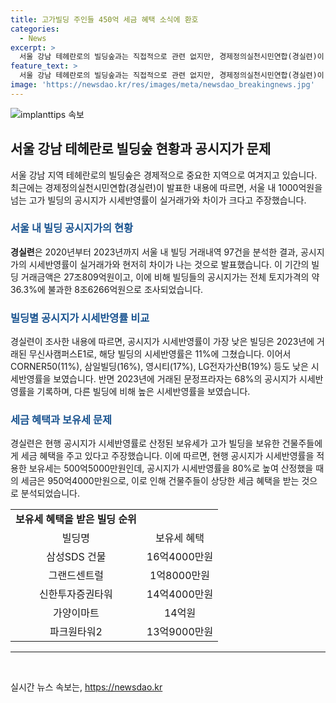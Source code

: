 ```yaml
---
title: 고가빌딩 주인들 450억 세금 혜택 소식에 환호
categories:
  - News
excerpt: >
  서울 강남 테헤란로의 빌딩숲과는 직접적으로 관련 없지만, 경제정의실천시민연합(경실련)이 서울 내 1000억원을 넘는 고가 빌딩의 공시지가 시세반영률이 실거래가와 차이가 크다고 주장했다. 경실련은 2020년부터 2023년까지의 서울 내 빌딩 거래내역을 분석한 결과를 발표했는데, 이에 따르면 공시지가 시세반영률의 차이로 인해 건물주들이 세금 혜택을 받고 있다고 주장했다. 특히, 실거래가를 비롯한 97건의 빌딩 거래를 분석한 결과, 공시지가 시세반영률이 매년 30% 이상의 차이를 보이고 있어 빌딩 주인들이 세금 혜택을 받고 있음을 지적했다. 이에 대한 자세한 분석결과와 주장 내용이 제공되었다.
feature_text: >
  서울 강남 테헤란로의 빌딩숲과는 직접적으로 관련 없지만, 경제정의실천시민연합(경실련)이 서울 내 1000억원을 넘는 고가 빌딩의 공시지가 시세반영률이 실거래가와 차이가 크다고 주장했다. 경실련은 2020년부터 2023년까지의 서울 내 빌딩 거래내역을 분석한 결과를 발표했는데, 이에 따르면 공시지가 시세반영률의 차이로 인해 건물주들이 세금 혜택을 받고 있다고 주장했다. 특히, 실거래가를 비롯한 97건의 빌딩 거래를 분석한 결과, 공시지가 시세반영률이 매년 30% 이상의 차이를 보이고 있어 빌딩 주인들이 세금 혜택을 받고 있음을 지적했다. 이에 대한 자세한 분석결과와 주장 내용이 제공되었다.
image: 'https://newsdao.kr/res/images/meta/newsdao_breakingnews.jpg'
---
```


<p><img src="https://newsdao.kr/res/images/meta/newsdao_breakingnews.jpg" alt="implanttips 속보" /></p>

<h2 data-ke-size="size26">서울 강남 테헤란로 빌딩숲 현황과 공시지가 문제</h2>

<p data-ke-size="size16">서울 강남 지역 테헤란로의 빌딩숲은 경제적으로 중요한 지역으로 여겨지고 있습니다. 최근에는 경제정의실천시민연합(경실련)이 발표한 내용에 따르면, 서울 내 1000억원을 넘는 고가 빌딩의 공시지가 시세반영률이 실거래가와 차이가 크다고 주장했습니다.</p>

<h3><b><span style="color: #1a5490;">서울 내 빌딩 공시지가의 현황</span></b></h3>

<p data-ke-size="size16"><b>경실련</b>은 2020년부터 2023년까지 서울 내 빌딩 거래내역 97건을 분석한 결과, 공시지가의 시세반영률이 실거래가와 현저히 차이가 나는 것으로 발표했습니다. 이 기간의 빌딩 거래금액은 27조809억원이고, 이에 비해 빌딩들의 공시지가는 전체 토지가격의 약 36.3%에 불과한 8조6266억원으로 조사되었습니다.</p>

<h3><b><span style="color: #1a5490;">빌딩별 공시지가 시세반영률 비교</span></b></h3>

<p data-ke-size="size16">경실련이 조사한 내용에 따르면, 공시지가 시세반영률이 가장 낮은 빌딩은 2023년에 거래된 무신사캠퍼스E1로, 해당 빌딩의 시세반영률은 11%에 그쳤습니다. 이어서 CORNER50(11%), 삼일빌딩(16%), 영시티(17%), LG전자가산B(19%) 등도 낮은 시세반영률을 보였습니다. 반면 2023년에 거래된 문정프라자는 68%의 공시지가 시세반영률을 기록하며, 다른 빌딩에 비해 높은 시세반영률을 보였습니다.</p>

<h3><b><span style="color: #1a5490;">세금 혜택과 보유세 문제</span></b></h3>

<p data-ke-size="size16">경실련은 현행 공시지가 시세반영률로 산정된 보유세가 고가 빌딩을 보유한 건물주들에게 세금 혜택을 주고 있다고 주장했습니다. 이에 따르면, 현행 공시지가 시세반영률을 적용한 보유세는 500억5000만원인데, 공시지가 시세반영률을 80%로 높여 산정했을 때의 세금은 950억4000만원으로, 이로 인해 건물주들이 상당한 세금 혜택을 받는 것으로 분석되었습니다.</p>

<table>
    <tr>
        <td style="text-align: center; height: 17px;"><b>보유세 혜택을 받은 빌딩 순위</b></td>
    </tr>
    <tr>
        <td style="text-align: center; height: 17px;">빌딩명</td>
        <td style="text-align: center; height: 17px;">보유세 혜택</td>
    </tr>
    <tr>
        <td style="text-align: center; height: 17px;">삼성SDS 건물</td>
        <td style="text-align: center; height: 17px;">16억4000만원</td>
    </tr>
    <tr>
        <td style="text-align: center; height: 17px;">그랜드센트럴</td>
        <td style="text-align: center; height: 17px;">1억8000만원</td>
    </tr>
    <tr>
        <td style="text-align: center; height: 17px;">신한투자증권타워</td>
        <td style="text-align: center; height: 17px;">14억4000만원</td>
    </tr>
    <tr>
        <td style="text-align: center; height: 17px;">가양이마트</td>
        <td style="text-align: center; height: 17px;">14억원</td>
    </tr>
    <tr>
        <td style="text-align: center; height: 17px;">파크원타워2</td>
        <td style="text-align: center; height: 17px;">13억9000만원</td>
    </tr>
</table>

<hr>

<p data-ke-size="size16">&nbsp;</p>
실시간 뉴스 속보는, <a href="https://newsdao.kr" rel="dofollow">https://newsdao.kr</a>


